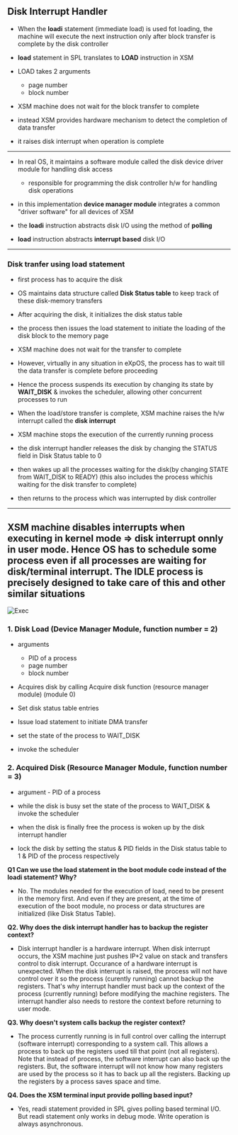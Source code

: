 ## Disk Interrupt Handler

- When the **loadi** statement (immediate load) is used fot loading, the machine will execute the next instruction only after block transfer is complete by the disk controller

- **load** statement in SPL translates to **LOAD** instruction in XSM

- LOAD takes 2 arguments
    - page number
    - block number

- XSM machine does not wait for the block transfer to complete
- instead XSM provides hardware mechanism to detect the completion of data transfer
- it raises disk interrupt when operation is complete

---
- In real OS, it maintains a software module called the disk device driver module for handling disk access
    - responsible for programming the disk controller h/w for handling disk operations

- in this implementation **device manager module** integrates a common "driver software" for all devices of XSM

- the **loadi** instruction abstracts disk I/O using the method of **polling**
- **load** instruction abstracts **interrupt based** disk I/O
---

### Disk tranfer using load statement

- first process has to acquire the disk

- OS maintains data structure called **Disk Status table** to keep track of these disk-memory transfers

- After acquiring the disk, it initializes the disk status table 

- the process then issues the load statement to initiate the loading of the disk block to the memory page
- XSM machine does not wait for the transfer to complete

- However, virtually in any situation in eXpOS, the process has to wait till the data transfer is complete before proceeding
- Hence the process suspends its execution by changing its state by **WAIT_DISK** & invokes the scheduler, allowing other concurrent processes to run


- When the load/store transfer is complete, XSM machine raises the h/w interrupt called the **disk interrupt**
- XSM machine stops the execution of the currently running process
- the disk interrupt handler releases the disk by changing the STATUS field in Disk Status table to 0
- then wakes up all the processes waiting for the disk(by changing STATE from WAIT_DISK to READY) (this also includes the process whichis waiting for the disk transfer to complete)
- then returns to the process which was interrupted by disk controller

---
XSM machine disables interrupts when executing in kernel mode => disk interrupt onnly in user mode. Hence OS has to schedule some process even if all processes are waiting for disk/terminal interrupt.
The IDLE process is precisely designed to take care of this and other similar situations
---

![Exec](https://exposnitc.github.io/img/roadmap/exec2.png)


### 1. Disk Load (Device Manager Module, function number = 2)
- arguments
    - PID of a process
    - page number
    - block number

- Acquires disk by calling Acquire disk function (resource manager module) (module 0)
- Set disk status table entries
- Issue load statement to initiate DMA transfer
- set the state of the process to WAIT_DISK
- invoke the scheduler


###  2. Acquired Disk (Resource Manager Module, function number = 3)
- argument - PID of a process

- while the disk is busy set the state of the process to WAIT_DISK & invoke the scheduler
- when the disk is finally free the process is woken up by the disk interrupt handler
- lock the disk by setting the status & PID fields in the Disk status table to 1 & PID of the process respectively


**Q1 Can we use the load statement in the boot module code instead of the loadi statement? Why?**
- No. The modules needed for the execution of load, need to be present in the memory first. And even if they are present, at the time of execution of the boot module, no process or data structures are initialized (like Disk Status Table).

**Q2. Why does the disk interrupt handler has to backup the register context?**
- Disk interrupt handler is a hardware interrupt. When disk interrupt occurs, the XSM machine just pushes IP+2 value on stack and transfers control to disk interrupt. Occurance of a hardware interrupt is unexpected. When the disk interrupt is raised, the process will not have control over it so the process (curently running) cannot backup the registers. That's why interrupt handler must back up the context of the process (currently running) before modifying the machine registers. The interrupt handler also needs to restore the context before returning to user mode.

**Q3. Why doesn't system calls backup the register context?**
- The process currently running is in full control over calling the interrupt (software interrupt) corresponding to a system call. This allows a process to back up the registers used till that point (not all registers). Note that instead of process, the software interrupt can also back up the registers. But, the software interrupt will not know how many registers are used by the process so it has to back up all the registers. Backing up the registers by a process saves space and time.

**Q4. Does the XSM terminal input provide polling based input?**
- Yes, readi statement provided in SPL gives polling based terminal I/O. But readi statement only works in debug mode. Write operation is always asynchronous.